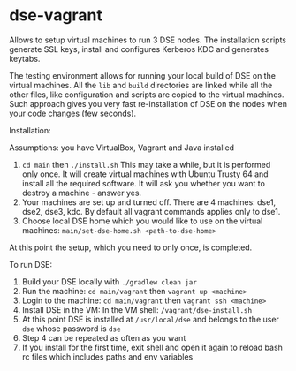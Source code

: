 # dse-vagrant

Allows to setup virtual machines to run 3 DSE nodes.
The installation scripts generate SSL keys, install and configures Kerberos KDC and generates keytabs.

The testing environment allows for running your local build of DSE on the virtual machines. 
All the `lib` and `build` directories are linked while all the other files, like configuration and scripts are copied to the virtual machines.
Such approach gives you very fast re-installation of DSE on the nodes when your code changes (few seconds). 

Installation:

Assumptions: you have VirtualBox, Vagrant and Java installed

1. `cd main` then `./install.sh`
This may take a while, but it is performed only once. It will create virtual machines with Ubuntu Trusty 64 and install all the required software. It will ask you whether you want to destroy a machine <default> - answer yes. 
2. Your machines are set up and turned off. There are 4 machines: dse1, dse2, dse3, kdc. By default all vagrant commands applies only to dse1.
3. Choose local DSE home which you would like to use on the virtual machines: `main/set-dse-home.sh <path-to-dse-home>`

At this point the setup, which you need to only once, is completed.

To run DSE:
1. Build your DSE locally with `./gradlew clean jar`
2. Run the machine: `cd main/vagrant` then `vagrant up <machine>`
3. Login to the machine: `cd main/vagrant` then `vagrant ssh <machine>`
4. Install DSE in the VM: In the VM shell: `/vagrant/dse-install.sh`
5. At this point DSE is installed at `/usr/local/dse` and belongs to the user `dse` whose password is `dse`
6. Step 4 can be repeated as often as you want
7. If you install for the first time, exit shell and open it again to reload bash rc files which includes paths and env variables
